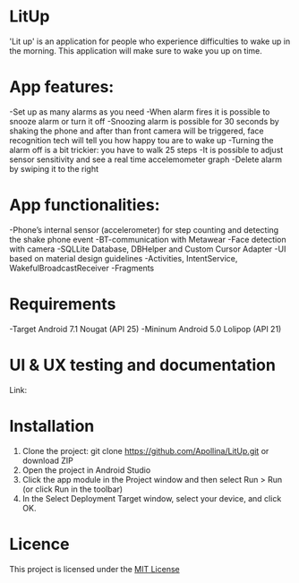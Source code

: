 # LitUp
'Lit up' is an application for people who experience difficulties to wake up in the morning. 
This application will make sure to wake you up on time. 

# App features:
-Set up as many alarms as you need
-When alarm fires it is possible to snooze alarm or turn it off
-Snoozing alarm is possible for 30 seconds by shaking the phone and after than front camera will be triggered, face recognition tech will tell you how happy tou are to wake up
-Turning the alarm off is a bit trickier: you have to walk 25 steps 
-It is possible to adjust sensor sensitivity and see a real time accelemometer graph 
-Delete alarm by swiping it to the right

# App functionalities:
-Phone’s internal sensor (accelerometer) for step counting and detecting the shake phone event
-BT-communication with Metawear
-Face detection with camera 
-SQLLite Database, DBHelper and Custom Cursor Adapter
-UI based on material design guidelines
-Activities, IntentService, WakefulBroadcastReceiver
-Fragments

# Requirements
-Target Android 7.1 Nougat (API 25)
-Mininum Android 5.0 Lolipop (API 21)

# UI & UX testing and documentation
Link:

# Installation
1) Clone the project: git clone https://github.com/Apollina/LitUp.git or download ZIP
2) Open the project in Android Studio 
3) Click the app module in the Project window and then select Run > Run (or click Run  in the toolbar)
4) In the Select Deployment Target window, select your device, and click OK.

# Licence
This project  is licensed under the [MIT License](LICENSE)



